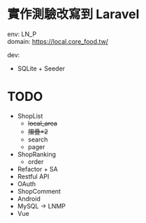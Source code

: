 #   實作測驗改寫到 Laravel

env:    LN_P    
domain: https://local.core_food.tw/

dev:    
   - SQLite + Seeder
    
#   TODO
   - ShopList
        - ~~local_area~~
        - ~~摺疊*2~~
        - search
        - pager 
   - ShopRanking
        - order
   - Refactor + SA
   - Restful API
   - OAuth
   - ShopComment
   - Android
   - MySQL -> LNMP
   - Vue
    
